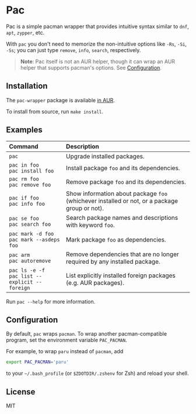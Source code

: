 # Pac

Pac is a simple pacman wrapper that provides intuitive syntax similar to
`dnf`, `apt`, `zypper`, etc.

With `pac` you don't need to memorize the non-intuitive options like
`-Rs`, `-Si`, `-Ss`; you can just type `remove`, `info`, `search`,
respectively.

> **Note**: Pac itself is not an AUR helper, though it can wrap an AUR helper
> that supports pacman's options. See [Configuration](#configuration).

## Installation

The `pac-wrapper` package is available
[in AUR](https://aur.archlinux.org/packages/pac-wrapper).

To install from source, run `make install`.

## Examples

Command | Description
:-- | :--
`pac` | Upgrade installed packages.
`pac in foo` <br> `pac install foo` | Install package `foo` and its dependencies.
`pac rm foo` <br> `pac remove foo` | Remove package `foo` and its dependencies.
`pac if foo` <br> `pac info foo` | Show information about package `foo` (whichever installed or not, or a package group or not).
`pac se foo` <br> `pac search foo` | Search package names and descriptions with keyword `foo`.
`pac mark -d foo` <br> `pac mark --asdeps foo` | Mark package `foo` as dependencies.
`pac arm` <br> `pac autoremove` | Remove dependencies that are no longer required by any installed package.
`pac ls -e -f` <br> `pac list --explicit --foreign`| List explicitly installed foreign packages (e.g. AUR packages).

Run `pac --help` for more information.

## Configuration

By default, `pac` wraps `pacman`. To wrap another pacman-compatible program,
set the environment variable `PAC_PACMAN`.

For example, to wrap `paru` instead of `pacman`, add

```sh
export PAC_PACMAN='paru'
```

to your `~/.bash_profile` (or `$ZDOTDIR/.zshenv` for Zsh) and reload your shell.

## License

MIT

